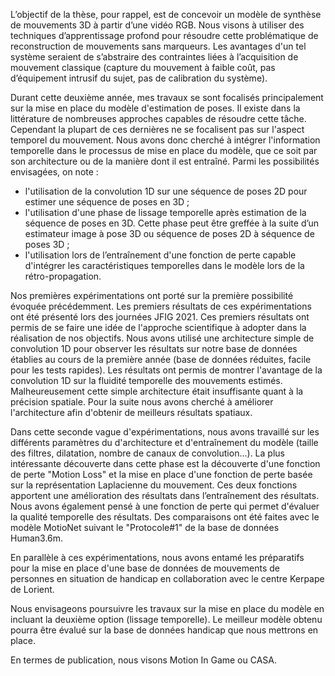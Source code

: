 L’objectif de la thèse, pour rappel, est de concevoir un modèle de synthèse de mouvements 3D à partir d’une vidéo RGB. Nous visons à utiliser des techniques d’apprentissage profond pour résoudre cette problématique de reconstruction de mouvements sans marqueurs. Les avantages d'un tel système seraient de s’abstraire des contraintes liées à l’acquisition de mouvement classique (capture du mouvement à faible coût, pas d’équipement intrusif du sujet, pas de calibration du système).

Durant cette deuxième année, mes travaux se sont focalisés principalement sur la mise en place du modèle d'estimation de poses. Il existe dans la littérature de nombreuses approches capables de résoudre cette tâche. Cependant la plupart de ces dernières ne se focalisent pas sur l'aspect temporel du mouvement. Nous avons donc cherché à intégrer l'information temporelle dans le processus de mise en place du modèle, que ce soit par son architecture ou de la manière dont il est entraîné. Parmi les possibilités envisagées, on note :
* l'utilisation de la convolution 1D sur une séquence de poses 2D pour estimer une séquence de poses en 3D ;
* l'utilisation d'une phase de lissage temporelle après estimation de la séquence de poses en 3D. Cette phase peut être greffée à la suite d’un estimateur image à pose 3D ou séquence de poses 2D à séquence de poses 3D ;
* l'utilisation lors de l’entraînement d'une fonction de perte capable d'intégrer les caractéristiques temporelles dans le modèle lors de la rétro-propagation.

Nos premières expérimentations ont porté sur la première possibilité évoquée précédemment. Les premiers résultats de ces expérimentations ont été présenté lors des journées JFIG 2021. Ces premiers résultats ont permis de se faire une idée de l'approche scientifique à adopter dans la réalisation de nos objectifs. Nous avons utilisé une architecture simple de convolution 1D pour observer les résultats sur notre base de données établies au cours de la première année (base de données réduites, facile pour les tests rapides). Les résultats ont permis de montrer l'avantage de la convolution 1D sur la fluidité temporelle des mouvements estimés. Malheureusement cette simple architecture était insuffisante quant à la précision spatiale. Pour la suite nous avons cherché à améliorer l'architecture afin d'obtenir de meilleurs résultats spatiaux.

Dans cette seconde vague d'expérimentations, nous avons travaillé sur les différents paramètres du d'architecture et d'entraînement du modèle (taille des filtres, dilatation, nombre de canaux de convolution...). La plus intéressante découverte dans cette phase est la découverte d'une fonction de perte "Motion Loss" et la mise en place d'une fonction de perte basée sur la représentation Laplacienne du mouvement. Ces deux fonctions apportent une amélioration des résultats dans l’entraînement des résultats. Nous avons également pensé à une fonction de perte qui permet d'évaluer la qualité temporelle des résultats. Des comparaisons ont été faites avec le modèle MotioNet suivant le "Protocole#1" de la base de données Human3.6m.

En parallèle à ces expérimentations, nous avons entamé les préparatifs pour la mise en place d'une base de données de mouvements de personnes en situation de handicap en collaboration avec le centre Kerpape de Lorient.

Nous envisageons poursuivre les travaux sur la mise en place du modèle en incluant la deuxième option (lissage temporelle). Le meilleur modèle obtenu pourra être évalué sur la base de données handicap que nous mettrons en place.

En termes de publication, nous visons Motion In Game ou CASA.
